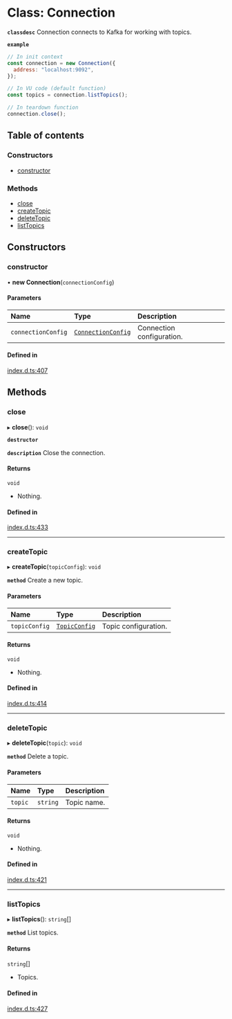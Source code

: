 # Class: Connection

**`classdesc`** Connection connects to Kafka for working with topics.

**`example`**

```javascript
// In init context
const connection = new Connection({
  address: "localhost:9092",
});

// In VU code (default function)
const topics = connection.listTopics();

// In teardown function
connection.close();
```

## Table of contents

### Constructors

- [constructor](Connection.md#constructor)

### Methods

- [close](Connection.md#close)
- [createTopic](Connection.md#createtopic)
- [deleteTopic](Connection.md#deletetopic)
- [listTopics](Connection.md#listtopics)

## Constructors

### constructor

• **new Connection**(`connectionConfig`)

#### Parameters

| Name               | Type                                                    | Description               |
| :----------------- | :------------------------------------------------------ | :------------------------ |
| `connectionConfig` | [`ConnectionConfig`](../interfaces/ConnectionConfig.md) | Connection configuration. |

#### Defined in

[index.d.ts:407](https://github.com/mostafa/xk6-kafka/blob/main/api-docs/index.d.ts#L407)

## Methods

### close

▸ **close**(): `void`

**`destructor`**

**`description`** Close the connection.

#### Returns

`void`

- Nothing.

#### Defined in

[index.d.ts:433](https://github.com/mostafa/xk6-kafka/blob/main/api-docs/index.d.ts#L433)

---

### createTopic

▸ **createTopic**(`topicConfig`): `void`

**`method`**
Create a new topic.

#### Parameters

| Name          | Type                                          | Description          |
| :------------ | :-------------------------------------------- | :------------------- |
| `topicConfig` | [`TopicConfig`](../interfaces/TopicConfig.md) | Topic configuration. |

#### Returns

`void`

- Nothing.

#### Defined in

[index.d.ts:414](https://github.com/mostafa/xk6-kafka/blob/main/api-docs/index.d.ts#L414)

---

### deleteTopic

▸ **deleteTopic**(`topic`): `void`

**`method`**
Delete a topic.

#### Parameters

| Name    | Type     | Description |
| :------ | :------- | :---------- |
| `topic` | `string` | Topic name. |

#### Returns

`void`

- Nothing.

#### Defined in

[index.d.ts:421](https://github.com/mostafa/xk6-kafka/blob/main/api-docs/index.d.ts#L421)

---

### listTopics

▸ **listTopics**(): `string`[]

**`method`**
List topics.

#### Returns

`string`[]

- Topics.

#### Defined in

[index.d.ts:427](https://github.com/mostafa/xk6-kafka/blob/main/api-docs/index.d.ts#L427)
